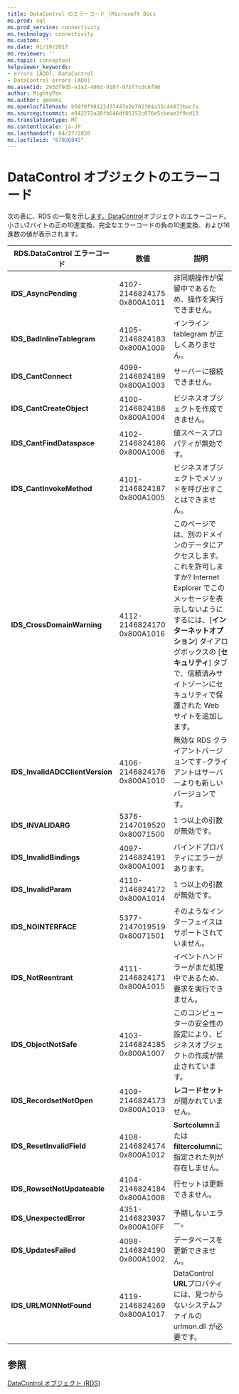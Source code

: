 ```yaml
---
title: DataControl のエラーコード |Microsoft Docs
ms.prod: sql
ms.prod_service: connectivity
ms.technology: connectivity
ms.custom: ''
ms.date: 01/19/2017
ms.reviewer: ''
ms.topic: conceptual
helpviewer_keywords:
- errors [ADO], DataControl
- DataControl errors [ADO]
ms.assetid: 293df9d5-e1a2-406d-9107-07bf7cdc6f96
author: MightyPen
ms.author: genemi
ms.openlocfilehash: b59f0f98122d37447e2e702304a31c44073bacfa
ms.sourcegitcommit: e042272a38fb646df05152c676e5cbeae3f9cd13
ms.translationtype: MT
ms.contentlocale: ja-JP
ms.lasthandoff: 04/27/2020
ms.locfileid: "67926845"
---
```

# <a name="datacontrol-object-error-codes"></a>DataControl オブジェクトのエラーコード
次の表に、RDS の一覧を示し[ます。DataControl](../../../ado/reference/rds-api/datacontrol-object-rds.md)オブジェクトのエラーコード。 小さい2バイトの正の10進変換、完全なエラーコードの負の10進変換、および16進数の値が表示されます。

|RDS.DataControl エラーコード|数値|説明|
|---------------------------------|------------|-----------------|
|**IDS_AsyncPending**|4107-2146824175 0x800A1011|非同期操作が保留中であるため、操作を実行できません。|
|**IDS_BadInlineTablegram**|4105-2146824183 0x800A1009|インライン tablegram が正しくありません。|
|**IDS_CantConnect**|4099-2146824189 0x800A1003|サーバーに接続できません。|
|**IDS_CantCreateObject**|4100-2146824188 0x800A1004|ビジネスオブジェクトを作成できません。|
|**IDS_CantFindDataspace**|4102-2146824186 0x800A1006|値スペースプロパティが無効です。|
|**IDS_CantInvokeMethod**|4101-2146824187 0x800A1005|ビジネスオブジェクトでメソッドを呼び出すことはできません。|
|**IDS_CrossDomainWarning**|4112-2146824170 0x800A1016|このページでは、別のドメインのデータにアクセスします。 これを許可しますか? Internet Explorer でこのメッセージを表示しないようにするには、[**インターネットオプション**] ダイアログボックスの [**セキュリティ**] タブで、信頼済みサイトゾーンにセキュリティで保護された Web サイトを追加します。|
|**IDS_InvalidADCClientVersion**|4106-2146824176 0x800A1010|無効な RDS クライアントバージョンです-クライアントはサーバーよりも新しいバージョンです。|
|**IDS_INVALIDARG**|5376-2147019520 0x80071500|1 つ以上の引数が無効です。|
|**IDS_InvalidBindings**|4097-2146824191 0x800A1001|バインドプロパティにエラーがあります。|
|**IDS_InvalidParam**|4110-2146824172 0x800A1014|1 つ以上の引数が無効です。|
|**IDS_NOINTERFACE**|5377-2147019519 0x80071501|そのようなインターフェイスはサポートされていません。|
|**IDS_NotReentrant**|4111-2146824171 0x800A1015|イベントハンドラーがまだ処理中であるため、要求を実行できません。|
|**IDS_ObjectNotSafe**|4103-2146824185 0x800A1007|このコンピューターの安全性の設定により、ビジネスオブジェクトの作成が禁止されています。|
|**IDS_RecordsetNotOpen**|4109-2146824173 0x800A1013|**レコードセット**が開かれていません。|
|**IDS_ResetInvalidField**|4108-2146824174 0x800A1012|**Sortcolumn**または**filtercolumn**に指定された列が存在しません。|
|**IDS_RowsetNotUpdateable**|4104-2146824184 0x800A1008|行セットは更新できません。|
|**IDS_UnexpectedError**|4351-2146823937 0x800A10FF|予期しないエラー。|
|**IDS_UpdatesFailed**|4098-2146824190 0x800A1002|データベースを更新できません。|
|**IDS_URLMONNotFound**|4119-2146824169 0x800A1017|DataControl **URL**プロパティには、見つからないシステムファイルの urlmon.dll が必要です。|

## <a name="see-also"></a>参照
 [DataControl オブジェクト (RDS)](../../../ado/reference/rds-api/datacontrol-object-rds.md)
